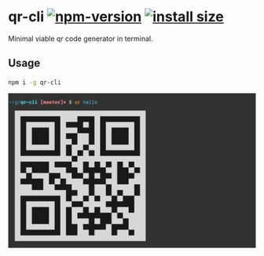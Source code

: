# qr-cli [![npm-version][npm-badge]][npm-link] [![install size][pp-badge]][pp-link]

Minimal viable qr code generator in terminal.

## Usage

```bash
npm i -g qr-cli
```

![](qr-screenshot.png)

[npm-badge]: https://badgen.net/npm/v/qr-cli
[npm-link]: https://www.npmjs.com/package/qr-cli

[pp-badge]: https://packagephobia.now.sh/badge?p=qr-cli
[pp-link]: https://packagephobia.now.sh/result?p=qr-cli
